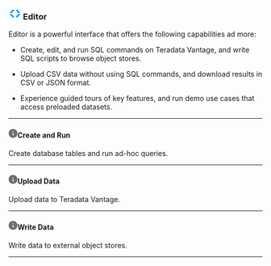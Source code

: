 ### ![../Images/editor-icn-overview.png](../Images/editor-icn-overview.png) Editor

Editor is a powerful interface that offers the following capabilities ad more:

* Create, edit, and run SQL commands on Teradata Vantage, and write SQL scripts to browse object stores.

* Upload CSV data without using SQL commands, and download results in CSV or JSON format.

* Experience guided tours of key features, and run demo use cases that access preloaded datasets.

_______________________________________________________

#### ![../Images/cov-icn-ovw_toc.png](../Images/cov-icn-ovw_toc.png)Create and Run

Create database tables and run ad-hoc queries.

_______________________________________________________
    
#### ![../Images/cov-icn-ovw_toc.png](../Images/cov-icn-ovw_toc.png)Upload Data

Upload data to Teradata Vantage.

_______________________________________________________
   
#### ![../Images/cov-icn-ovw_toc.png](../Images/cov-icn-ovw_toc.png)Write Data

Write data to external object stores.

_______________________________________________________